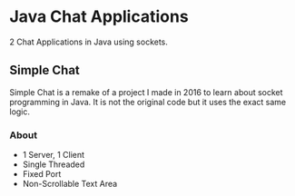 # Java Chat Applications

2 Chat Applications in Java using sockets. 

## Simple Chat

Simple Chat is a remake of a project I made in 2016 to learn about socket programming in Java. It is not the original code but it uses the exact same logic.

### About
- 1 Server, 1 Client
- Single Threaded
- Fixed Port
- Non-Scrollable Text Area